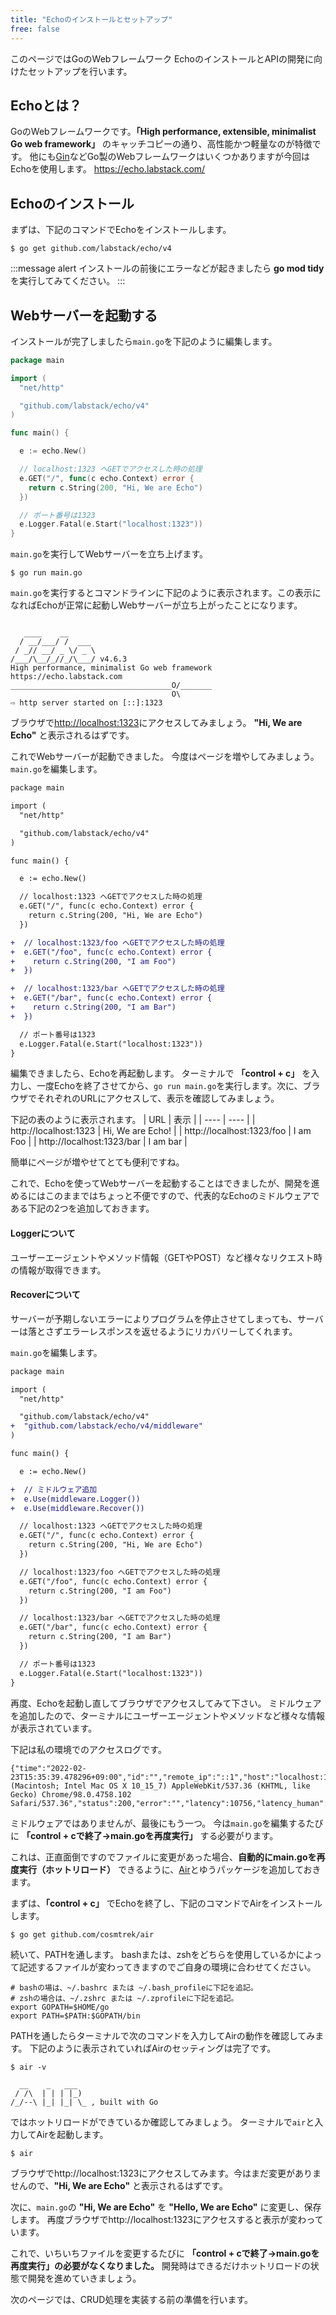 ```yaml
---
title: "Echoのインストールとセットアップ"
free: false
---
```


このページではGoのWebフレームワーク EchoのインストールとAPIの開発に向けたセットアップを行います。

## Echoとは？
GoのWebフレームワークです。**「High performance, extensible, minimalist Go web framework」** のキャッチコピーの通り、高性能かつ軽量なのが特徴です。
他にも[Gin](https://github.com/gin-gonic/gin)などGo製のWebフレームワークはいくつかありますが今回はEchoを使用します。
https://echo.labstack.com/

## Echoのインストール
まずは、下記のコマンドでEchoをインストールします。
```
$ go get github.com/labstack/echo/v4
```
:::message alert
インストールの前後にエラーなどが起きましたら **go mod tidy** を実行してみてください。
:::

## Webサーバーを起動する
インストールが完了しましたら`main.go`を下記のように編集します。

```go:main.go
package main

import (
  "net/http"

  "github.com/labstack/echo/v4"
)

func main() {

  e := echo.New()

  // localhost:1323 へGETでアクセスした時の処理
  e.GET("/", func(c echo.Context) error {
    return c.String(200, "Hi, We are Echo")
  })

  // ポート番号は1323
  e.Logger.Fatal(e.Start("localhost:1323"))
}
```

`main.go`を実行してWebサーバーを立ち上げます。

```
$ go run main.go
```

`main.go`を実行するとコマンドラインに下記のように表示されます。この表示になればEchoが正常に起動しWebサーバーが立ち上がったことになります。

```

   ____    __
  / __/___/ /  ___
 / _// __/ _ \/ _ \
/___/\__/_//_/\___/ v4.6.3
High performance, minimalist Go web framework
https://echo.labstack.com
____________________________________O/_______
                                    O\
⇨ http server started on [::]:1323
```

ブラウザで[http://localhost:1323](http://localhost:1323)にアクセスしてみましょう。
**"Hi, We are Echo"** と表示されるはずです。

これでWebサーバーが起動できました。
今度はページを増やしてみましょう。`main.go`を編集します。

```diff go:main.go
package main

import (
  "net/http"

  "github.com/labstack/echo/v4"
)

func main() {

  e := echo.New()

  // localhost:1323 へGETでアクセスした時の処理
  e.GET("/", func(c echo.Context) error {
    return c.String(200, "Hi, We are Echo")
  })

+  // localhost:1323/foo へGETでアクセスした時の処理
+  e.GET("/foo", func(c echo.Context) error {
+    return c.String(200, "I am Foo")
+  })

+  // localhost:1323/bar へGETでアクセスした時の処理
+  e.GET("/bar", func(c echo.Context) error {
+    return c.String(200, "I am Bar")
+  })

  // ポート番号は1323
  e.Logger.Fatal(e.Start("localhost:1323"))
}
```
編集できましたら、Echoを再起動します。
ターミナルで **「control + c」** を入力し、一度Echoを終了させてから、`go run main.go`を実行します。次に、ブラウザでそれぞれのURLにアクセスして、表示を確認してみましょう。

下記の表のように表示されます。
| URL | 表示 |
| ---- | ---- |
| http://localhost:1323 | Hi, We are Echo! |
| http://localhost:1323/foo | I am Foo |
| http://localhost:1323/bar | I am bar |

簡単にページが増やせてとても便利ですね。

これで、Echoを使ってWebサーバーを起動することはできましたが、開発を進めるにはこのままではちょっと不便ですので、代表的なEchoのミドルウェアである下記の2つを追加しておきます。

#### Loggerについて
ユーザーエージェントやメソッド情報（GETやPOST）など様々なリクエスト時の情報が取得できます。

#### Recoverについて
サーバーが予期しないエラーによりプログラムを停止させてしまっても、サーバーは落とさずエラーレスポンスを返せるようにリカバリーしてくれます。

`main.go`を編集します。
```diff go:main.go
package main

import (
  "net/http"

  "github.com/labstack/echo/v4"
+  "github.com/labstack/echo/v4/middleware"
)

func main() {

  e := echo.New()

+  // ミドルウェア追加
+  e.Use(middleware.Logger())
+  e.Use(middleware.Recover())

  // localhost:1323 へGETでアクセスした時の処理
  e.GET("/", func(c echo.Context) error {
    return c.String(200, "Hi, We are Echo")
  })

  // localhost:1323/foo へGETでアクセスした時の処理
  e.GET("/foo", func(c echo.Context) error {
    return c.String(200, "I am Foo")
  })

  // localhost:1323/bar へGETでアクセスした時の処理
  e.GET("/bar", func(c echo.Context) error {
    return c.String(200, "I am Bar")
  })

  // ポート番号は1323
  e.Logger.Fatal(e.Start("localhost:1323"))
}
```
再度、Echoを起動し直してブラウザでアクセスしてみて下さい。
ミドルウェアを追加したので、ターミナルにユーザーエージェントやメソッドなど様々な情報が表示されています。

下記は私の環境でのアクセスログです。
```
{"time":"2022-02-23T15:35:39.478296+09:00","id":"","remote_ip":"::1","host":"localhost:1323","method":"GET","uri":"/bar/","user_agent":"Mozilla/5.0 (Macintosh; Intel Mac OS X 10_15_7) AppleWebKit/537.36 (KHTML, like Gecko) Chrome/98.0.4758.102 Safari/537.36","status":200,"error":"","latency":10756,"latency_human":"10.756µs","bytes_in":0,"bytes_out":8}
```

ミドルウェアではありませんが、最後にもう一つ。
今は`main.go`を編集するたびに **「control + cで終了→main.goを再度実行」** する必要がります。

これは、正直面倒ですのでファイルに変更があった場合、**自動的にmain.goを再度実行（ホットリロード）** できるように、[Air](https://github.com/cosmtrek/air)とゆうパッケージを追加しておきます。

まずは、**「control + c」** でEchoを終了し、下記のコマンドでAirをインストールします。
```
$ go get github.com/cosmtrek/air
```

続いて、PATHを通します。
bashまたは、zshをどちらを使用しているかによって記述するファイルが変わってきますのでご自身の環境に合わせてください。

```
# bashの場は、~/.bashrc または ~/.bash_profileに下記を追記。
# zshの場合は、~/.zshrc または ~/.zprofileに下記を追記。
export GOPATH=$HOME/go
export PATH=$PATH:$GOPATH/bin
```

PATHを通したらターミナルで次のコマンドを入力してAirの動作を確認してみます。
下記のように表示されていればAirのセッティングは完了です。
```
$ air -v

  __    _   ___
 / /\  | | | |_)
/_/--\ |_| |_| \_ , built with Go

```

ではホットリロードができているか確認してみましょう。
ターミナルで`air`と入力してAirを起動します。
```
$ air
```
ブラウザでhttp://localhost:1323にアクセスしてみます。今はまだ変更がありませんので、**"Hi, We are Echo"** と表示されるはずです。

次に、`main.go`の **"Hi, We are Echo"** を **"Hello, We are Echo"** に変更し、保存します。
再度ブラウザでhttp://localhost:1323にアクセスすると表示が変わっています。

これで、いちいちファイルを変更するたびに **「control + cで終了→main.goを再度実行」の必要がなくなりました。**
開発時はできるだけホットリロードの状態で開発を進めていきましょう。

次のページでは、CRUD処理を実装する前の準備を行います。

